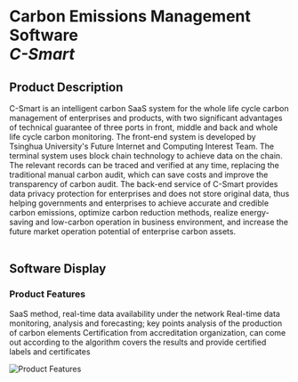 # Carbon Emissions Management Software<br> _C-Smart_

## Product Description
   C-Smart is an intelligent carbon SaaS system for the whole life cycle carbon management of enterprises and products, with two significant advantages of technical guarantee of three ports in front, middle and back and whole life cycle carbon monitoring.
The front-end system is developed by Tsinghua University's Future Internet and Computing Interest Team.
The terminal system uses block chain technology to achieve data on the chain. The relevant records can be traced and verified at any time, replacing the traditional manual carbon audit, which can save costs and improve the transparency of carbon audit.
The back-end service of C-Smart provides data privacy protection for enterprises and does not store original data, thus helping governments and enterprises to achieve accurate and credible carbon emissions, optimize carbon reduction methods, realize energy-saving and low-carbon operation in business environment, and increase the future market operation potential of enterprise carbon assets.<br><br>
## Software Display
### Product Features<br>
SaaS method, real-time data availability under the network
Real-time data monitoring, analysis and forecasting; key points analysis of the production of carbon elements
Certification from accreditation organization, can come out according to the algorithm covers the results and provide certified labels and certificates<br>

![Product Features](https://user-assets.sxlcdn.com/images/979727/FrjytAufFLVAF3P3es4V4tpkqPXl.png?imageMogr2/strip/auto-orient/thumbnail/1200x9000%3E/quality/90!/format/png)

